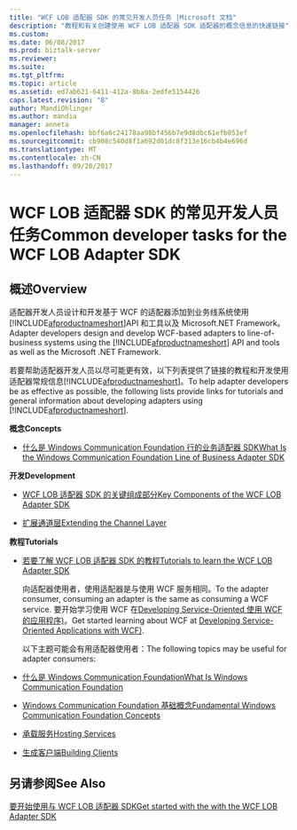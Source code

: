 ```yaml
---
title: "WCF LOB 适配器 SDK 的常见开发人员任务 |Microsoft 文档"
description: "教程和有关创建使用 WCF LOB 适配器 SDK 适配器的概念信息的快速链接"
ms.custom: 
ms.date: 06/08/2017
ms.prod: biztalk-server
ms.reviewer: 
ms.suite: 
ms.tgt_pltfrm: 
ms.topic: article
ms.assetid: ed7ab621-6411-412a-8b8a-2edfe5154426
caps.latest.revision: "8"
author: MandiOhlinger
ms.author: mandia
manager: anneta
ms.openlocfilehash: bbf6a6c24178aa98bf456b7e9d8dbc61efb053ef
ms.sourcegitcommit: cb908c540d8f1a692d01dc8f313e16cb4b4e696d
ms.translationtype: MT
ms.contentlocale: zh-CN
ms.lasthandoff: 09/20/2017
---
```

# <a name="common-developer-tasks-for-the-wcf-lob-adapter-sdk"></a><span data-ttu-id="ca646-103">WCF LOB 适配器 SDK 的常见开发人员任务</span><span class="sxs-lookup"><span data-stu-id="ca646-103">Common developer tasks for the WCF LOB Adapter SDK</span></span>

## <a name="overview"></a><span data-ttu-id="ca646-104">概述</span><span class="sxs-lookup"><span data-stu-id="ca646-104">Overview</span></span>

<span data-ttu-id="ca646-105">适配器开发人员设计和开发基于 WCF 的适配器添加到业务线系统使用[!INCLUDE[afproductnameshort](../../includes/afproductnameshort-md.md)]API 和工具以及 Microsoft.NET Framework。</span><span class="sxs-lookup"><span data-stu-id="ca646-105">Adapter developers design and develop WCF-based adapters to line-of-business systems using the [!INCLUDE[afproductnameshort](../../includes/afproductnameshort-md.md)] API and tools as well as the Microsoft .NET Framework.</span></span>  
  
 <span data-ttu-id="ca646-106">若要帮助适配器开发人员以尽可能更有效，以下列表提供了链接的教程和开发使用适配器常规信息[!INCLUDE[afproductnameshort](../../includes/afproductnameshort-md.md)]。</span><span class="sxs-lookup"><span data-stu-id="ca646-106">To help adapter developers be as effective as possible, the following lists provide links for tutorials and general information about developing adapters using [!INCLUDE[afproductnameshort](../../includes/afproductnameshort-md.md)].</span></span>  
  
<span data-ttu-id="ca646-107">**概念**</span><span class="sxs-lookup"><span data-stu-id="ca646-107">**Concepts**</span></span>  
  
-   [<span data-ttu-id="ca646-108">什么是 Windows Communication Foundation 行的业务适配器 SDK</span><span class="sxs-lookup"><span data-stu-id="ca646-108">What Is the Windows Communication Foundation Line of Business Adapter SDK</span></span>](what-is-the-windows-communication-foundation-line-of-business-adapter-sdk.md)  
  

<span data-ttu-id="ca646-109">**开发**</span><span class="sxs-lookup"><span data-stu-id="ca646-109">**Development**</span></span>  
  
 
-   [<span data-ttu-id="ca646-110">WCF LOB 适配器 SDK 的关键组成部分</span><span class="sxs-lookup"><span data-stu-id="ca646-110">Key Components of the WCF LOB Adapter SDK</span></span>](key-components-of-the-wcf-lob-adapter-sdk.md) 
  
-   [<span data-ttu-id="ca646-111">扩展通道层</span><span class="sxs-lookup"><span data-stu-id="ca646-111">Extending the Channel Layer</span></span>](https://docs.microsoft.com/dotnet/framework/wcf/extending/extending-the-channel-layer)  
  

<span data-ttu-id="ca646-112">**教程**</span><span class="sxs-lookup"><span data-stu-id="ca646-112">**Tutorials**</span></span>  
  
-   [<span data-ttu-id="ca646-113">若要了解 WCF LOB 适配器 SDK 的教程</span><span class="sxs-lookup"><span data-stu-id="ca646-113">Tutorials to learn the WCF LOB Adapter SDK</span></span>](tutorials-to-learn-the-wcf-lob-adapter-sdk.md) 
  
    <span data-ttu-id="ca646-114">向适配器使用者，使用适配器是与使用 WCF 服务相同。</span><span class="sxs-lookup"><span data-stu-id="ca646-114">To the adapter consumer, consuming an adapter is the same as consuming a WCF service.</span></span> <span data-ttu-id="ca646-115">要开始学习使用 WCF 在[Developing Service-Oriented 使用 WCF 的应用程序)](https://docs.microsoft.com/dotnet/framework/wcf)。</span><span class="sxs-lookup"><span data-stu-id="ca646-115">Get started learning about WCF at [Developing Service-Oriented Applications with WCF)](https://docs.microsoft.com/dotnet/framework/wcf).</span></span>
  
    <span data-ttu-id="ca646-116">以下主题可能会有用适配器使用者：</span><span class="sxs-lookup"><span data-stu-id="ca646-116">The following topics may be useful for adapter consumers:</span></span>  
  
-   [<span data-ttu-id="ca646-117">什么是 Windows Communication Foundation</span><span class="sxs-lookup"><span data-stu-id="ca646-117">What Is Windows Communication Foundation</span></span>](https://docs.microsoft.com/dotnet/framework/wcf/whats-wcf)  
  
-   [<span data-ttu-id="ca646-118">Windows Communication Foundation 基础概念</span><span class="sxs-lookup"><span data-stu-id="ca646-118">Fundamental Windows Communication Foundation Concepts</span></span>](https://docs.microsoft.com/dotnet/framework/wcf/fundamental-concepts)  
  
-   [<span data-ttu-id="ca646-119">承载服务</span><span class="sxs-lookup"><span data-stu-id="ca646-119">Hosting Services</span></span>](https://docs.microsoft.com/dotnet/framework/wcf/hosting-services)  
  
-   [<span data-ttu-id="ca646-120">生成客户端</span><span class="sxs-lookup"><span data-stu-id="ca646-120">Building Clients</span></span>](https://docs.microsoft.com/dotnet/framework/wcf/building-clients)  
  
## <a name="see-also"></a><span data-ttu-id="ca646-121">另请参阅</span><span class="sxs-lookup"><span data-stu-id="ca646-121">See Also</span></span>  
 [<span data-ttu-id="ca646-122">要开始使用与 WCF LOB 适配器 SDK</span><span class="sxs-lookup"><span data-stu-id="ca646-122">Get started with the with the WCF LOB Adapter SDK</span></span>](get-started-with-the-with-the-wcf-lob-adapter-sdk.md)